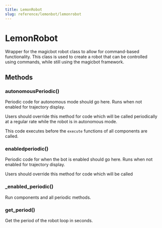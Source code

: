 ```yaml
---
title: LemonRobot
slug: reference/lemonbot/lemonrobot
---
```


# LemonRobot

Wrapper for the magicbot robot class to allow for command-based
functionality. This class is used to create a robot that can be
controlled using commands, while still using the magicbot framework.

## Methods

### autonomousPeriodic()

Periodic code for autonomous mode should go here.
Runs when not enabled for trajectory display.

Users should override this method for code which will be called
periodically at a regular rate while the robot is in autonomous mode.

This code executes before the ``execute`` functions of all
components are called.

### enabledperiodic()

Periodic code for when the bot is enabled should go here.
Runs when not enabled for trajectory display.

Users should override this method for code which will be called

### _enabled_periodic()

Run components and all periodic methods.

### get_period()

Get the period of the robot loop in seconds.

